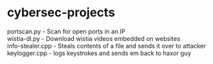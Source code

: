 # cybersec-projects

  portscan.py - Scan for open ports in an IP  
  wistia-dl.py - Download wistia videos embedded on websites  
  info-stealer.cpp - Steals contents of a file and sends it over to attacker  
  keylogger.cpp - logs keystrokes and sends em  back to haxor guy  
